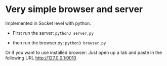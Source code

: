 # Very simple browser and server
Implemented in Socket level with python. 

- First run the server: 
`python3 server.py`

- then run the browser.py:
`python3 browser.py`

Or if you want to use installed browser: 
Just open up a tab and paste in the following URL
http://127.0.0.1:9010

